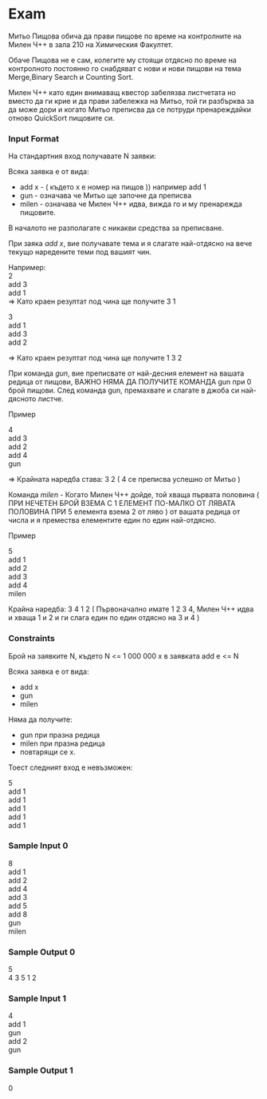 # Exam
Митьо Пищова обича да прави пищове по време на контролните на Милен Ч++ в зала 210 на Химическия Факултет.

Обаче Пищова не е сам, колегите му стоящи отдясно по време на контролното постоянно го снабдяват с нови и нови пищови на тема Merge,Binary Search и Counting Sort.

Милен Ч++ като един внимаващ квестор забелязва листчетата но вместо да ги крие и да прави забележка на Митьо, той ги разбърква за да може дори и когато Митьо преписва да се потруди пренареждайки отново QuickSort пищовите си.

### Input Format

На стандартния вход получавате N заявки:

Всяка заявка е от вида:
* add x - ( където x е номер на пищов )) например add 1
* gun - означава че Митьо ще започне да преписва
* milen - означава че Милен Ч++ идва, вижда го и му пренарежда пищовите.

В началото не разполагате с никакви средства за преписване.

При заяка *add x*, вие получавате тема и я слагате най-отдясно на вече текущо наредените теми под вашият чин.

Например: <br>
2 <br>
add 3 <br>
add 1 <br>
=> Като краен резултат под чина ще получите 3 1

3 <br>
add 1 <br>
add 3 <br>
add 2

=> Като краен резултат под чина ще получите 1 3 2

При команда *gun*, вие преписвате от най-десния елемент на вашата редица от пищови, ВАЖНО НЯМА ДА ПОЛУЧИТЕ КОМАНДА gun при 0 брой пищови. След команда gun, премахвате и слагате в джоба си най-дясното листче.

Пример

4 <br>
add 3 <br>
add 2 <br>
add 4 <br>
gun

=> Крайната наредба става: 3 2 ( 4 се преписва успешно от Митьо )

Команда *milen* - Когато Милен Ч++ дойде, той хваща първата половина ( ПРИ НЕЧЕТЕН БРОЙ ВЗЕМА С 1 ЕЛЕМЕНТ ПО-МАЛКО ОТ ЛЯВАТА ПОЛОВИНА ПРИ 5 елемента взема 2 от ляво ) от вашата редица от числа и я премества елементите един по един най-отдясно.

Пример

5 <br>
add 1 <br>
add 2 <br>
add 3 <br>
add 4 <br>
milen

Крайна наредба: 3 4 1 2 ( Първоначално имате 1 2 3 4, Милен Ч++ идва и хваща 1 и 2 и ги слага един по един отдясно на 3 и 4 )

### Constraints

Брой на заявките N, където N <= 1 000 000
x в заявката add е <= N

Всяка заявка е от вида:
* add x
* gun
* milen

Няма да получите:
* gun при празна редица
* milen при празна редица
* повтарящи се x.

Тоест следният вход е невъзможен:

5 <br>
add 1 <br>
add 1 <br>
add 1 <br>
add 1 <br>
add 1

### Sample Input 0

8 <br>
add 1 <br>
add 2 <br>
add 4 <br>
add 3 <br>
add 5 <br>
add 8 <br>
gun <br>
milen

### Sample Output 0

5 <br>
4 3 5 1 2

### Sample Input 1

4 <br>
add 1 <br>
gun <br>
add 2 <br>
gun

### Sample Output 1

0
